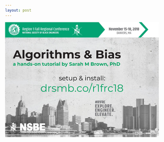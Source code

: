 ```yaml
---
layout: post
---
```

<!-- ## Welcome! -->
![Algorithms & Bias by Sarah M Brown PhD](images/nsbe_cover.png)
